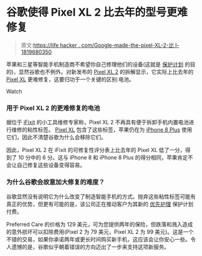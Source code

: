 # 谷歌使得 Pixel XL 2 比去年的型号更难修复

> 原文:[https://life hacker . com/Google-made-the-pixel-XL-2-比 l-1819680350](https://lifehacker.com/google-made-the-pixel-xl-2-even-harder-to-repair-than-l-1819680350)

苹果和三星等智能手机制造商不希望你自己修理他们的设备(这就是 [保护计划](https://lifehacker.com/shop-amazon-for-applecare-first-before-buying-from-appl-5586783) 的目的)，显然谷歌也不例外。对新发布的 [Pixel XL 2](https://lifehacker.com/how-does-google-s-pixel-2-stack-up-to-its-predecessor-1819148085) 的拆解显示，它实际上比去年的 [Pixel XL](https://lifehacker.com/10-useful-hidden-features-on-google-s-pixel-phone-1789809296) 更难修复，这要归功于一个关键的区别:电池。

Watch

### 用于 Pixel XL 2 的更难修复的电池

据位于 [iFixit](https://www.ifixit.com/Teardown/Google+Pixel+2+XL+Teardown/98093) 的小工具维修专家称，Pixel XL 2 不再具有便于拆卸手机内置电池进行维修的粘性标签。 [Pixel XL](https://www.ifixit.com/Teardown/Google+Pixel+2+XL+Teardown/98093) 包含了这些标签，苹果仍在为 [iPhone 8 Plus](https://www.ifixit.com/Teardown/iPhone+8+Plus+Teardown/97482) 使用它们，因此不清楚谷歌为什么会移除它们。

因此，Pixel XL 2 在 iFixit 的可修复性评分表上比去年的 Pixel XL 低了一分，得到了 10 分中的 6 分。这与 iPhone 8 和 iPhone 8 Plus 的得分相同，苹果肯定不会让自己修复这些设备变得容易。

### 为什么谷歌会故意加大修复的难度？

谷歌显然没有说明它为什么改变了制造智能手机的方式。抛弃这些粘性标签可能有真正的优势，但更有可能的是，该公司正在推动客户为其新的 [优先护理](https://store.google.com/us/magazine/preferred_care?hl=en-US) 保护计划付费。

Preferred Care 的价格为 129 美元，可为您提供两年的保险，但跌落和溅入造成的意外损坏可以扣除费用(Pixel 2 为 79 美元，Pixel XL 2 为 99 美元)。这是一个不错的交易，如果你承诺两年或更长时间购买新手机，这应该会让你安心一些。令人遗憾的是，谷歌似乎朝着错误的方向迈出了一步来支持这项新服务。